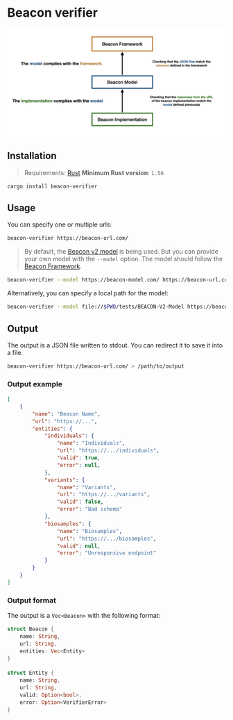 # Beacon verifier

![beacon-verifier.001.png](assets/diagram.jpeg)

## Installation

> Requirements: [Rust](https://www.rust-lang.org/tools/install)
> **Minimum Rust version**: `1.56`

```sh
cargo install beacon-verifier
```

## Usage

You can specify one or multiple urls:

```sh
beacon-verifier https://beacon-url.com/
```

> By default, the [Beacon v2 model](https://github.com/ga4gh-beacon/beacon-v2-Models/tree/main/BEACON-V2-Model) is being used. But you can provide your own model with the `--model` option. The model should follow the [Beacon Framework](https://github.com/ga4gh-beacon/beacon-framework-v2).

```sh
beacon-verifier --model https://beacon-model.com/ https://beacon-url.com/
```

Alternatively, you can specify a local path for the model:

```sh
beacon-verifier --model file://$PWD/tests/BEACON-V2-Model https://beacon-url.com/
```

## Output

The output is a JSON file written to stdout. You can redirect it to save it into a file.

```sh
beacon-verifier https://beacon-url.com/ > /path/to/output
```

### Output example

```json
[
    {
        "name": "Beacon Name",
        "url": "https://...",
        "entities": {
            "individuals": {
                "name": "Individuals",
                "url": "https://.../individuals",
                "valid": true,
                "error": null,
            },
            "variants": {
                "name": "Variants",
                "url": "https://.../variants",
                "valid": false,
                "error": "Bad schema"
            },
            "biosamples": {
                "name": "Biosamples",
                "url": "https://.../biosamples",
                "valid": null,
                "error": "Unresponsive endpoint"
            }
        }
    }
]
```

### Output format

The output is a `Vec<Beacon>` with the following format:

```rust
struct Beacon {
    name: String,
    url: String,
    entities: Vec<Entity>
}

struct Entity {
    name: String,
    url: String,
    valid: Option<bool>,
    error: Option<VerifierError>
}
```
